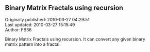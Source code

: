 ## Binary Matrix Fractals using recursion  
Originally published: 2010-03-27 04:29:51  
Last updated: 2010-03-27 15:15:49  
Author: FB36   
  
Binary Matrix Fractals using recursion.
It can convert any given binary matrix pattern into a fractal.